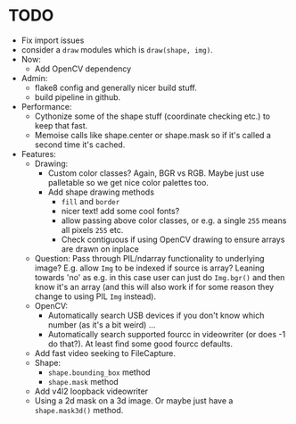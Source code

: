 # TODO

- Fix import issues
- consider a `draw` modules which is `draw(shape, img)`.
- Now:
  - Add OpenCV dependency
- Admin:
  - flake8 config and generally nicer build stuff.
  - build pipeline in github.
- Performance:
  - Cythonize some of the shape stuff (coordinate checking etc.) to keep that fast.
  - Memoise calls like shape.center or shape.mask so if it's called a second time it's cached.
- Features:
  - Drawing:
    - Custom color classes? Again, BGR vs RGB. Maybe just use palletable so we get nice color palettes too.
    - Add shape drawing methods
      - `fill` and `border`
      - nicer text! add some cool fonts?
      - allow passing above color classes, or e.g. a single `255` means all pixels `255` etc.
      - Check contiguous if using OpenCV drawing to ensure arrays are drawn on inplace
  - Question: Pass through PIL/ndarray functionality to underlying image? E.g. allow `Img` to be indexed if source is array? Leaning towards 'no' as e.g. in this case user can just do `Img.bgr()` and then know it's an array (and this will also work if for some reason they change to using PIL `Img` instead).
  - OpenCV:
    - Automatically search USB devices if you don't know which number (as it's a bit weird) ...
    - Automatically search supported fourcc in videowriter (or does -1 do that?). At least find some good fourcc defaults.
  - Add fast video seeking to FileCapture.
  - Shape:
    - `shape.bounding_box` method
    - `shape.mask` method
  - Add v4l2 loopback videowriter
  - Using a 2d mask on a 3d image. Or maybe just have a `shape.mask3d()` method.